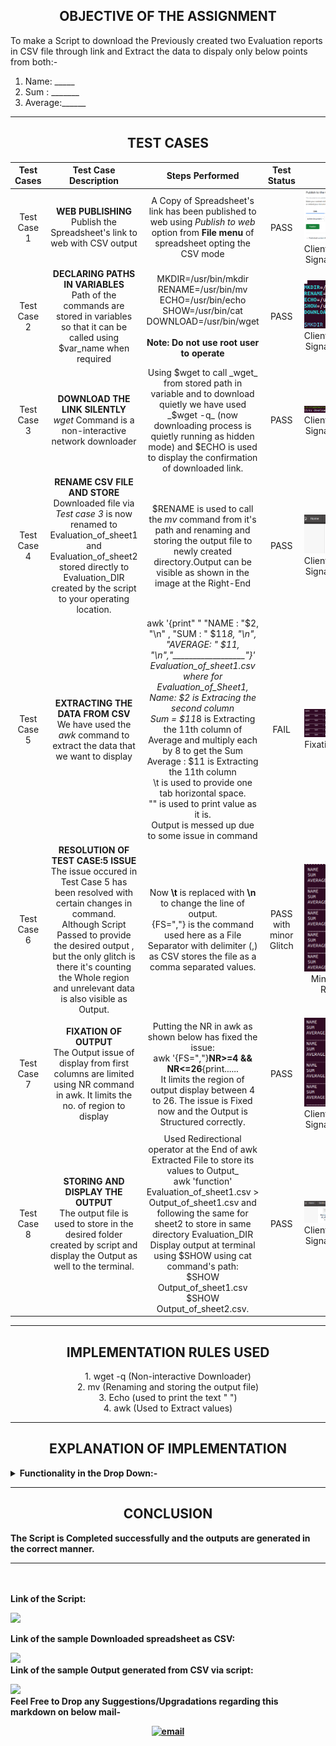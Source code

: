 <h2 align="center">OBJECTIVE OF THE ASSIGNMENT</h2> 

 To make a Script to download the Previously created two Evaluation reports in CSV file through link and Extract the data to dispaly only below points from both:-  
 1. Name: _____
 2. Sum  : _______
 3. Average:______

----

<h2 align="center">TEST CASES</h2> 

|Test Cases|Test Case Description|Steps Performed| Test Status|Output
|:----:|:-----:|:-----:|:-----:|:-----:|
|Test Case 1| **WEB PUBLISHING** <br/> Publish the Spreadsheet's link to web with CSV output | A Copy of Spreadsheet's link has been published to web using *Publish to web* option from **File menu** of spreadsheet opting the CSV mode | PASS |![](https://raw.githubusercontent.com/somgithub111/test/master/Screenshot%20from%202021-04-19%2023-55-40.png) <br/> Client/Approver's Signature _______ |
|Test Case 2| **DECLARING PATHS IN VARIABLES** <br/> Path of the commands are stored in variables so that it can be called using $var_name when required| MKDIR=/usr/bin/mkdir <br/> RENAME=/usr/bin/mv <br/> ECHO=/usr/bin/echo <br/> SHOW=/usr/bin/cat <br/> DOWNLOAD=/usr/bin/wget <br/><br/> **Note: Do not use root user to operate**| PASS | ![](https://raw.githubusercontent.com/somgithub111/test/master/Screenshot%20from%202021-04-20%2009-19-11.png) <br/> Client/Approver's Signature _______ |
|Test Case 3| **DOWNLOAD THE LINK SILENTLY** <br/> _wget_ Command is a non-interactive network downloader| Using $wget to call _wget_ from stored path in variable and to download quietly we have used _$wget -q_ (now downloading process is quietly running as hidden mode) and $ECHO is used to display the confirmation of downloaded link.| PASS | ![](https://raw.githubusercontent.com/somgithub111/test/master/Screenshot%20from%202021-04-20%2010-00-26.png) <br/> Client/Approver's Signature _______ |
|Test Case 4| **RENAME CSV FILE AND STORE** <br/> Downloaded file via _Test case 3_ is now renamed to Evaluation_of_sheet1 and Evaluation_of_sheet2 stored directly to Evaluation_DIR created by the script to your operating location.| $RENAME is used to call the *mv* command from it's path and renaming and storing the output file to newly created directory.Output can be visible as shown in the image at the Right-End |PASS|![](https://raw.githubusercontent.com/somgithub111/test/master/Screenshot%20from%202021-04-20%2010-09-57.png) <br/> Client/Approver's Signature _______ |
|Test Case 5| **EXTRACTING THE DATA FROM CSV** <br/> We have used the _awk_ command to extract the data that we want to display| awk '{print" " "NAME   : "$2, "\n" , "SUM    : " $11*8, "\n", "AVERAGE: " $11, "\n","__________________"}' Evaluation_of_sheet1.csv <br/> where for Evaluation_of_Sheet1,<br/> Name: $2 is Extracing the second column <br/> Sum = $11*8 is Extracting the 11th column of Average and multiply each by 8 to get the Sum <br/> Average : $11 is Extracting the 11th column </br> \t is used to provide one tab horizontal space. <br/> "" is used to print value as it is.<br/> Output is messed up due to some issue in command|FAIL| ![](https://raw.githubusercontent.com/somgithub111/test/master/Screenshot%20from%202021-04-20%2010-57-51.png) <br/> Fixation Required|
|Test Case 6| **RESOLUTION OF TEST CASE:5 ISSUE** <br/> The issue occured in Test Case 5 has been resolved with certain changes in command.<br/> Although Script Passed to provide the desired output , but the only glitch is there it's counting the Whole region and unrelevant data is also visible as Output. | Now **\t** is replaced with **\n** to change the line of output. <br/> {FS=","} is the command used here as a File Separator with delimiter (,) as CSV stores the file as a comma separated values.|PASS with minor Glitch| ![](https://raw.githubusercontent.com/somgithub111/test/master/Screenshot%20from%202021-04-20%2011-15-59.png) <br/> Minor Fixation Required.|
|Test Case 7| **FIXATION OF OUTPUT** <br/> The Output issue of display from first columns are limited using NR command in awk. It limits the no. of region to display| Putting the NR in awk as shown below has fixed the issue: <br/> awk '{FS=","}**NR>=4 && NR<=26**{print...... <br/> It limits the region of output display between 4 to 26. The issue is Fixed now and the Output is Structured correctly. |PASS| ![](https://raw.githubusercontent.com/somgithub111/test/master/Screenshot%20from%202021-04-20%2011-32-19.png)<br/> Client/Approver's Signature _______ |
|Test Case 8| **STORING AND DISPLAY THE OUTPUT** <br/> The output file is used to store in the desired folder created by script and display the Output as well to the terminal. | Used Redirectional operator at the End of awk Extracted File to store its values to Output_  <br/>awk 'function' Evaluation_of_sheet1.csv > Output_of_sheet1.csv and following the same for sheet2 to store in same directory Evaluation_DIR<br/> Display output at terminal using $SHOW using cat command's path:<br/> $SHOW Output_of_sheet1.csv <br/> $SHOW Output_of_sheet2.csv. |PASS| ![](https://raw.githubusercontent.com/somgithub111/test/master/Screenshot%20from%202021-04-20%2011-57-32.png) Client/Approver's Signature _______ |

------

<h2 align="center">IMPLEMENTATION RULES USED </h2> 

 
<p align="center"> 1. wget -q (Non-interactive Downloader) <br/> 2. mv (Renaming and storing the output file) <br/> 3. Echo (used to print the text " ") <br/> 4. awk (Used to Extract values)</p>

------

<h2 align="center">EXPLANATION OF IMPLEMENTATION</h2> 
<details close="close">
   <summary><b>Functionality in the Drop Down:-</b></summary>
<ul><br/>
  <b>
    
 1. Path of the commands used in the script are stored in variables.Further these variables are called using $variablename:
  
  <b>
  
  ```sh
     MKDIR=/usr/bin/mkdir
     RENAME=/usr/bin/mv
     ECHO=/usr/bin/echo
     SHOW=/usr/bin/cat
     DOWNLOAD=/usr/bin/wget

  ```
  
  </b> <br/>
  
 2. New Directory Evaluation_DIR is made to the path where script is operating and move to the Directory location to store the further downloads and outputs:

  <b>
  
 ```sh
    $MKDIR Evaluation_DIR  #Creating a new Directory to store the downloaded and generated output files.
    cd Evaluation_DIR 
  ```
  
  </b><br/>
  
 3. Downloading the Spreadsheet file as CSV output and Renaming it to Evaluation_of_sheet1 or 2 respectively and storing the same with same filename to Desired directory:
  <b> 
 
 
 ```sh
    $DOWNLOAD -q 'https://docs.google.com/spreadsheets/d/e/2PACX-1vTrNldUZStbLCL-Q9Le9ilWrWxR1XW5N4zOzpBbM4aBEsgp2wheS7ioOx0yQ8a_zZuxvw4fXkwYH-Mh/pub?output=csv' 
    $RENAME pub?output=csv Evaluation_of_sheet1.csv 
    $DOWNLOAD -q 'https://docs.google.com/spreadsheets/d/e/2PACX-1vRc3-RATBQ0U-XYPwb8uRHs0sMwJspqnspJxWFPXVz_pF0NA2QTFA-rkmPsRjMOlF_xPdpwBRjYOkhK/pub?output=csv' 
    $RENAME pub?output=csv Evaluation_of_sheet2.csv 
 ```
 
 
   </b><br/>

 4. Echo command is used here to display the text as it is where required:

 <b>
  
  ```sh
     $ECHO "links downloaded. Extracting now..."
     $ECHO "-------------------------------------------EVALUATION OF SHEET 1 (DAILY BASIS)-------------------------------------------------------"
     $ECHO "----------------------------------------EVALUATION OF SHEET 2 (ON THE BASIS OF MARKDOWN FILE)-----------------------------------------------"
  ```
  
 </b><br/>
 
 5. awk command is used to Extract the data where FS is used as Field seperator (,) and NR is used to select no. of regions in output between 4 to 24/26 and "" is used to Echo text as it is, \n is used to change the lines and  $2 ,$11, &11*8 is used to display column:

  <b>
  
  ```sh
     awk '{FS=","}NR>=4 && NR<=24{print" " "NAME   : "$2, "\n" , "SUM    : " $11*8, "\n", "AVERAGE: " $11, "\n","__________________"}' Evaluation_of_sheet1.csv >       Output_of_sheet1.csv 
     $SHOW Output_of_sheet1.csv
     awk '{FS=","}NR>=4 && NR<=26{print" " "NAME   : "$2, "\n" , "SUM    : " $11*8, "\n", "AVERAGE: " $11, "\n","__________________"}' Evaluation_of_sheet2.csv >   Output_of_sheet2.csv 
     $SHOW Output_of_sheet2.csv
  ```
</b></ul>
</details>

 ----
 
 
 <h2 align="center">CONCLUSION</h2> 

 The Script is Completed successfully and the outputs are generated in the correct manner.
 
 ----
 <br/>
 <br/>
 <b>Link of the Script:</b> 
 <p align="left"><a href="https://drive.google.com/drive/folders/19HB1MKjL_NrmajPQ-TXmCGRAr_WBNnfE?usp=sharing"> <img src="https://www.picgifs.com/graphics/c/click-here/graphics-click-here-851444.gif" border="0" /></a> 
 <br/>
 
 <b>Link of the sample Downloaded spreadsheet as CSV:</b> 
 <p align="left"><a href="https://drive.google.com/drive/folders/1K5h_bzdaPLTJH7ZF1d_czQZfMeu6Vxrs?usp=sharing"> <img src="https://www.picgifs.com/graphics/c/click-here/graphics-click-here-851444.gif" border="0" /></a> 
 
 <br/>
 <b>Link of the sample Output generated from CSV via script:</b> 
 <p align="left"><a href="https://drive.google.com/drive/folders/1cneXnyZOXIcY9-Cly51sDvFODH9y7uGE?usp=sharing"> <img src="https://www.picgifs.com/graphics/c/click-here/graphics-click-here-851444.gif" border="0" /></a>
 
 <br/>
Feel Free to Drop any Suggestions/Upgradations regarding this markdown on below mail-
<p align="center">
  <a href="mailto:someshkmr4@gmail.com"><img src="https://img.icons8.com/color/96/000000/gmail.png" alt="email"/></a>

 
 
 
 
  
